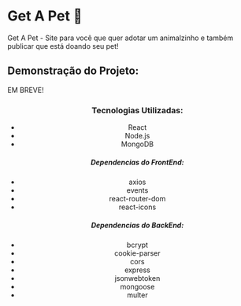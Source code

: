 <h1>Get A Pet 🐾</h1>

<p>Get A Pet - Site para você que quer adotar um animalzinho e também publicar que está doando seu pet!</p>

<h2>Demonstração do Projeto:</h2>
<p>EM BREVE!</p>

<ul align="center">
    <h3>Tecnologias Utilizadas:</h3>
    <li>React</li>
    <li>Node.js</li>
    <li>MongoDB</li>
</ul>

<ul align="center">
    <h5>Dependencias do FrontEnd:</h5>
    <li>axios</li>
    <li>events</li>
    <li>react-router-dom</li>
    <li>react-icons</li>
</ul>

<ul align="center">
    <h5>Dependencias do BackEnd:</h5>
    <li>bcrypt</li>
    <li>cookie-parser</li>
    <li>cors</li>
    <li>express</li>
    <li>jsonwebtoken</li>
    <li>mongoose</li>
    <li>multer</li>
</ul>
